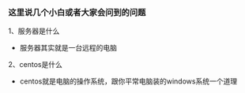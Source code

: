 ### 这里说几个小白或者大家会问到的问题

1、服务器是什么
* 服务器其实就是一台远程的电脑

2、centos是什么
* centos就是电脑的操作系统，跟你平常电脑装的windows系统一个道理